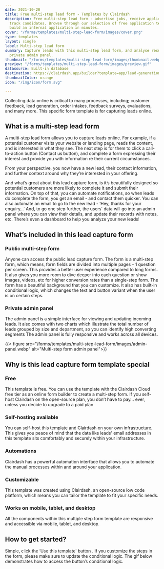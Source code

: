 ```yaml
---
date: 2021-10-20
title: Free multi-step lead form - Templates by Clairdash
description: Free multi-step lead form - advertise jobs, receive applications, and
  track candidates. Browse through our selection of free application templates and
  build an internal application in minutes.
cover: "/forms/templates/multi-step-lead-form/images/cover.png"
type: templates
layout: single
label: Multi-step lead form
summary: Capture leads with this multi-step lead form, and analyse results with a
  private admin panel.
thumbnail: "/forms/templates/multi-step-lead-form/images/thumbnail.webp"
preview: "/forms/templates/multi-step-lead-form/images/preview.gif"
datasource: Built-in database
destination: https://clairdash.app/builder?template=app/lead-generation
thumbnailColor: orange
icon: "/img/icon/form.svg"

---
```

Collecting data online is critical to many processes, including; customer feedback, lead generation, order intakes, feedback surveys, evaluations, and many more. This specific form template is for capturing leads online.

## What is a multi-step lead form

A multi-step lead form allows you to capture leads online. For example, if a potential customer visits your website or landing page, reads the content, and is interested in what they see. The next step is for them to click a call-to-action button (Contact us button), and complete a form expressing their interest and provide you with information re their current circumstances.

From your perspective, you now have a new lead, their contact information, and further context around why they’re interested in your offering.

And what’s great about this lead capture form, is it’s beautifully designed so potential customers are more likely to complete it and submit their information. On top of that, you can automate notifications, so when leads do complete the form, you get an email - and contact them quicker. You can also automate an email to go to the new lead - ‘Hey, thanks for your enquiry…’ And, to go one step further, the users' data will go into an admin panel where you can view their details, and update their records with notes, etc. There’s even a dashboard to help you analyze your new leads!

## What’s included in this lead capture form

### Public multi-step form

Anyone can access the public lead capture form. The form is a multi-step form, which means, form fields are divided into multiple pages - 1 question per screen. This provides a better user experience compared to long forms. It also gives you more room to dive deeper into each question or show images, videos, etc for higher conversion rates than a single-step form. The form has a beautiful background that you can customize. It also has built-in conditional logic, which changes the text and button variant when the user is on certain steps.

### Private admin panel

The admin panel is a simple interface for viewing and updating incoming leads. It also comes with two charts which illustrate the total number of leads grouped by size and department, so you can identify high converting segments The admin panel is fully responsive and works across all devices.

{{< figure src="/forms/templates/multi-step-lead-form/images/admin-panel.webp" alt="Multi-step form admin panel">}}

## Why is this lead capture form template special

### Free

This template is free. You can use the template with the Clairdash Cloud free tier as an online form builder to create a multi-step form. If you self-host Clairdash on the open-source plan, you don’t have to pay… ever, unless you decide to upgrade to a paid plan.

### Self-hosting available

You can self-host this template and Clairdash on your own infrastructure. This gives you peace of mind that the data like leads' email addresses in this template sits comfortably and securely within your infrastructure.

### Automations

Clairdash has a powerful automation interface that allows you to automate the manual processes within and around your application.

### Customizable

This template was created using Clairdash, an open-source low code platform, which means you can tailor the template to fit your specific needs.

### Works on mobile, tablet, and desktop

All the components within this multiple step form template are responsive and accessible via mobile, tablet, and desktop.

## How to get started?

Simple, click the ‘Use this template' button . If you customize the steps in the form, please make sure to update the conditional logic. The gif below demonstrates how to access the button’s conditional logic.